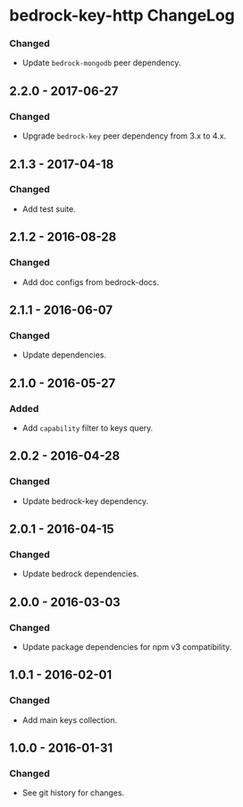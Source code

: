 # bedrock-key-http ChangeLog

### Changed
- Update `bedrock-mongodb` peer dependency.

## 2.2.0 - 2017-06-27

### Changed
- Upgrade `bedrock-key` peer dependency from 3.x to 4.x.

## 2.1.3 - 2017-04-18

### Changed
- Add test suite.

## 2.1.2 - 2016-08-28

### Changed
- Add doc configs from bedrock-docs.

## 2.1.1 - 2016-06-07

### Changed
- Update dependencies.

## 2.1.0 - 2016-05-27

### Added
- Add `capability` filter to keys query.

## 2.0.2 - 2016-04-28

### Changed
- Update bedrock-key dependency.

## 2.0.1 - 2016-04-15

### Changed
- Update bedrock dependencies.

## 2.0.0 - 2016-03-03

### Changed
- Update package dependencies for npm v3 compatibility.

## 1.0.1 - 2016-02-01

### Changed
- Add main keys collection.

## 1.0.0 - 2016-01-31

### Changed
- See git history for changes.
